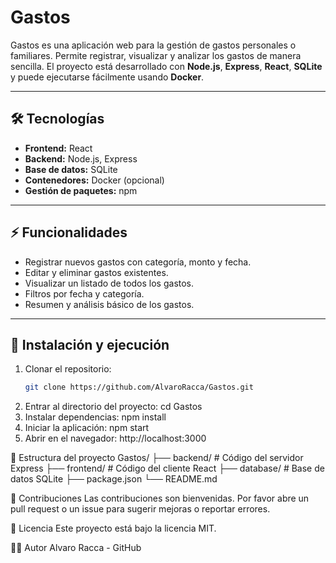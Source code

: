 # Gastos

Gastos es una aplicación web para la gestión de gastos personales o familiares. Permite registrar, visualizar y analizar los gastos de manera sencilla. El proyecto está desarrollado con **Node.js**, **Express**, **React**, **SQLite** y puede ejecutarse fácilmente usando **Docker**.

---

## 🛠 Tecnologías

- **Frontend:** React
- **Backend:** Node.js, Express
- **Base de datos:** SQLite
- **Contenedores:** Docker (opcional)
- **Gestión de paquetes:** npm

---

## ⚡ Funcionalidades

- Registrar nuevos gastos con categoría, monto y fecha.
- Editar y eliminar gastos existentes.
- Visualizar un listado de todos los gastos.
- Filtros por fecha y categoría.
- Resumen y análisis básico de los gastos.

---

## 🚀 Instalación y ejecución

1. Clonar el repositorio:
   ```bash
   git clone https://github.com/AlvaroRacca/Gastos.git
2. Entrar al directorio del proyecto:
   cd Gastos
3. Instalar dependencias:
   npm install
4. Iniciar la aplicación:
   npm start
5. Abrir en el navegador:
   http://localhost:3000

📂 Estructura del proyecto
Gastos/
├── backend/        # Código del servidor Express
├── frontend/       # Código del cliente React
├── database/       # Base de datos SQLite
├── package.json
└── README.md

🤝 Contribuciones
  Las contribuciones son bienvenidas. Por favor abre un pull request o un issue para sugerir mejoras o reportar errores.

📄 Licencia
  Este proyecto está bajo la licencia MIT.

👨‍💻 Autor
  Alvaro Racca - GitHub
